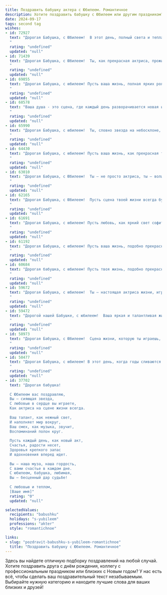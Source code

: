 ```yaml
---
title: Поздравить бабушку актера с Юбилеем. Романтичное
description: Хотите поздравить бабушку с Юбилеем или другим праздником? Наш ИИ создаст незабываемое поздравление, а вы обязательно выделитесь среди других.  
date: 2024-09-17
tags: second tag
wishes:
- id: 72927
  text: "Дорогая Бабушка, с Юбилеем!  В этот день, полный света и тепла, хочется пожелать Вам неиссякаемой  энергии,  радости и  любви.  Пусть ваши глаза блестят от счастья, а душа поет от  удовольствия.  Вы, как прекрасная актриса,  радуете нас своим талантом и  обаянием.  Счастья Вам, Бабушка,  и  долгих лет жизни!
  "
  rating: "undefined"
  updated: "null"
- id: 71439
  text: "Дорогая Бабушка, с Юбилеем!  Ты, как прекрасная актриса, прожила жизнь, полную ярких ролей, наполненную искренней любовью и нежностью. Спасибо тебе за твою мудрость, за твой свет, за то, что ты всегда рядом, как самая настоящая звезда на нашем жизненном небосклоне.
  "
  rating: "undefined"
  updated: "null"
- id: 69855
  text: "Дорогая Бабушка, с юбилеем! Пусть ваша жизнь, полная ярких ролей и трогательных моментов, будет такой же прекрасной, как ваша игра на сцене.  Желаю вам здоровья, любви и бесконечного творчества!
  "
  rating: "undefined"
  updated: "null"
- id: 68578
  text: "Ваша душа - это сцена, где каждый день разворачивается новая история, полная жизни, юмора и  глубокого чувства. Ваша игра - это мастер-класс,  уроки которого мы, с трепетом,  впитываем с каждым новым спектаклем.  С юбилеем, дорогая Бабушка! Пусть  Ваша жизнь будет  полна ярких  ролей,  добрых  смотрителей  и  громких  аплодисментов!
  "
  rating: "undefined"
  updated: "null"
- id: 65990
  text: "Дорогая Бабушка, с юбилеем!  Ты, словно звезда на небосклоне, всегда ярко сияешь своим талантом и теплом. Твоя профессия актера - это дар, который ты щедро делишь с миром, даря нам радость и вдохновение. Пусть каждый день твоей жизни будет полон любви, счастья и новых, незабываемых ролей!
  "
  rating: "undefined"
  updated: "null"
- id: 64430
  text: "Дорогая Бабушка, с юбилеем! Пусть ваша жизнь, как прекрасная театральная постановка, будет полна ярких ролей, трогательных моментов и искренних аплодисментов. Желаю вам всегда оставаться на сцене жизни яркой и неповторимой звездой!
  "
  rating: "undefined"
  updated: "null"
- id: 63010
  text: "Дорогая Бабушка, с Юбилеем!  Ты – не просто актриса, ты – волшебница, которая дарит свет и радость своим искусством.  Твоя жизнь – это яркая сцена,  полная любви, искренности и глубоких эмоций. Спасибо за  вдохновение, за  тепло, которое ты даришь нам! Пусть каждый день  будет  наполнен  счастьем,  а твоя  улыбка  остаётся  самым  прекрасным  спектаклем!
  "
  rating: "undefined"
  updated: "null"
- id: 62165
  text: "Дорогая Бабушка, с Юбилеем!  Пусть сцена твоей жизни всегда будет полна ярких красок, а овации зрителей - искренними и бесконечными. Ты – настоящая актриса, которая проживает каждую роль с такой страстью и любовью, что трогает сердца всех вокруг. Желаю тебе бесконечного вдохновения, крепкого здоровья и еще многих-многих лет, наполненных счастьем и любовью!
  "
  rating: "undefined"
  updated: "null"
- id: 61691
  text: "Дорогая Бабушка, с юбилеем! Пусть любовь, как яркий свет софитов, освещает каждый ваш день. Пусть жизнь ваша, как сцена театра, будет полна блестящих ролей, ярких эмоций и бурных оваций. Желаем вам здоровья, счастья и долгих лет, полных радости и любви!
  "
  rating: "undefined"
  updated: "null"
- id: 61192
  text: "Дорогая Бабушка, с юбилеем! Пусть ваша жизнь, подобно прекрасному спектаклю, будет наполнена яркими красками, а каждое мгновение станет незабываемой ролью. Ваша душа -  настоящий талант,  а сердце -  сцена, где сплетаются  любовь и тепло.  Будьте всегда в центре внимания, окруженные благодарными зрителями, вашей любящей семьей.
  "
  rating: "undefined"
  updated: "null"
- id: 60684
  text: "Дорогая бабушка, с юбилеем! Пусть твоя жизнь, подобно прекрасному спектаклю, будет полна ярких моментов, искренних эмоций и бурных оваций. Ты - актриса жизни, вдохновляющая нас своей добротой, мудростью и любовью. Желаю тебе крепкого здоровья, душевного спокойствия и радости от каждого прожитого дня.
  "
  rating: "undefined"
  updated: "null"
- id: 59672
  text: "Дорогая Бабушка, с юбилеем!  Ты – настоящая актриса жизни, играющая главные роли с такой легкостью, грацией и любовью, что каждый спектакль – это шедевр. Желаю тебе ярких, искрящихся эмоций,  вечного  огня в глазах и нескончаемого потока аплодисментов от благодарных зрителей – твоих родных и близких.
  "
  rating: "undefined"
  updated: "null"
- id: 59472
  text: "Дорогой нашей Бабушке, с юбилеем!  Ваша яркая и талантливая жизнь, наполненная настоящим актерским мастерством, восхищает нас. Вы умеете очаровывать, смешить, трогать до глубины души. Пусть ваш светлый талант продолжает радовать нас долгие годы!
  "
  rating: "undefined"
  updated: "null"
- id: 58973
  text: "Дорогая Бабушка, с Юбилеем!  Сцена жизни, которую ты играешь, полна тепла, любви и ярких красок.  Ты - талантливая актриса, чья игра трогает сердца и дарит радость.  Пусть этот юбилей станет началом новой, неповторимой роли, полной счастья и успеха!
  "
  rating: "undefined"
  updated: "null"
- id: 58477
  text: "Дорогая Бабушка, с юбилеем! В этот день, когда годы сливаются в прекрасную ленту Вашей жизни, мы хотим сказать, что Ваша душа - это сцена, на которой разыграны самые прекрасные роли: роли любящей матери, мудрой бабушки, талантливой актрисы. Пусть эта сцена всегда будет полна ярких эмоций, искренних аплодисментов и неиссякающего огня!
  "
  rating: "undefined"
  updated: "null"
- id: 37702
  text: "Дорогая бабушка!
  
  С Юбилеем вас поздравляю,
  Вы — сияющая звезда,
  С любовью в сердце вы играете,
  Как актриса на сцене жизни всегда.
  
  Ваш талант, как нежный свет,
  И наполняет мир вокруг,
  Ваш смех, как музыка, звучит,
  Воспоминаний полон круг.
  
  Пусть каждый день, как новый акт,
  Счастья, радости несет,
  Здоровья крепкого запас
  И вдохновения вперед идет.
  
  Вы — наша муза, наша гордость,
  С вами счастье в каждом дне.
  С юбилеем, бабушка, любимая,
  Вы — бесценный дар судьбе!
  
  С любовью и теплом,
  [Ваше имя]"
  rating: "0"
  updated: "null"

selectedValues:
  recipients: "babushku"
  holidays: "s-yubileem"
  professions: "akter"
  style: "romantichnoe"

links:
- slug: "pozdravit-babushku-s-yubileem-romantichnoe"
  title: "Поздравить бабушку с Юбилеем. Романтичное"
---
```


Здесь вы найдете отличную подборку поздравлений на любой случай. 
Хотите поздравить друга с днём рождения, коллегу с профессиональным праздником или близких с Новым годом? У нас есть всё, чтобы сделать ваш поздравительный текст незабываемым. Выбирайте нужную категорию и находите лучшие слова для ваших близких и друзей!
